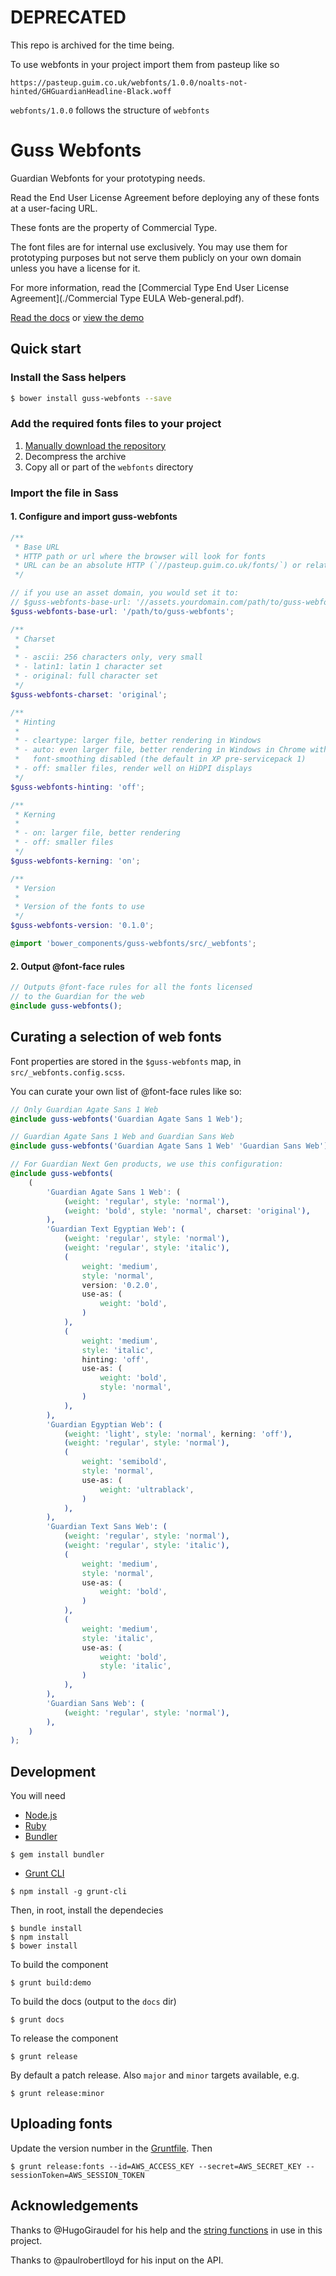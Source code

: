 # DEPRECATED

This repo is archived for the time being.

To use webfonts in your project import them from pasteup like so

```
https://pasteup.guim.co.uk/webfonts/1.0.0/noalts-not-hinted/GHGuardianHeadline-Black.woff
```

`webfonts/1.0.0` follows the structure of `webfonts`

# Guss Webfonts

Guardian Webfonts for your prototyping needs.

Read the End User License Agreement before deploying any of these fonts
at a user-facing URL.

These fonts are the property of Commercial Type.

The font files are for internal use exclusively. You may use them for
prototyping purposes but not serve them publicly on your own domain
unless you have a license for it.

For more information, read the [Commercial Type End User License Agreement](./Commercial Type EULA Web-general.pdf).

[Read the docs](http://guardian.github.io/guss-webfonts/docs/) or
[view the demo](http://guardian.github.io/guss-webfonts/demo/)

## Quick start

### Install the Sass helpers

```bash
$ bower install guss-webfonts --save
```

### Add the required fonts files to your project

1. [Manually download the repository](https://github.com/guardian/guss-webfonts/archive/master.zip)
2. Decompress the archive
3. Copy all or part of the `webfonts` directory

### Import the file in Sass

#### 1. Configure and import guss-webfonts

```scss
/**
 * Base URL
 * HTTP path or url where the browser will look for fonts
 * URL can be an absolute HTTP (`//pasteup.guim.co.uk/fonts/`) or relative (`../`)
 */

// if you use an asset domain, you would set it to:
// $guss-webfonts-base-url: '//assets.yourdomain.com/path/to/guss-webfonts';
$guss-webfonts-base-url: '/path/to/guss-webfonts';

/**
 * Charset
 *
 * - ascii: 256 characters only, very small
 * - latin1: latin 1 character set
 * - original: full character set
 */
$guss-webfonts-charset: 'original';

/**
 * Hinting
 *
 * - cleartype: larger file, better rendering in Windows
 * - auto: even larger file, better rendering in Windows in Chrome with
 *   font-smoothing disabled (the default in XP pre-servicepack 1)
 * - off: smaller files, render well on HiDPI displays
 */
$guss-webfonts-hinting: 'off';

/**
 * Kerning
 *
 * - on: larger file, better rendering
 * - off: smaller files
 */
$guss-webfonts-kerning: 'on';

/**
 * Version
 *
 * Version of the fonts to use
 */
$guss-webfonts-version: '0.1.0';

@import 'bower_components/guss-webfonts/src/_webfonts';
```

#### 2. Output @font-face rules

```scss
// Outputs @font-face rules for all the fonts licensed
// to the Guardian for the web
@include guss-webfonts();
```

## Curating a selection of web fonts

Font properties are stored in the `$guss-webfonts` map, in `src/_webfonts.config.scss`.

You can curate your own list of @font-face rules like so:

```scss
// Only Guardian Agate Sans 1 Web
@include guss-webfonts('Guardian Agate Sans 1 Web');

// Guardian Agate Sans 1 Web and Guardian Sans Web
@include guss-webfonts('Guardian Agate Sans 1 Web' 'Guardian Sans Web');

// For Guardian Next Gen products, we use this configuration:
@include guss-webfonts(
	(
		'Guardian Agate Sans 1 Web': (
			(weight: 'regular', style: 'normal'),
			(weight: 'bold', style: 'normal', charset: 'original'),
		),
		'Guardian Text Egyptian Web': (
			(weight: 'regular', style: 'normal'),
			(weight: 'regular', style: 'italic'),
			(
				weight: 'medium',
				style: 'normal',
				version: '0.2.0',
				use-as: (
					weight: 'bold',
				)
			),
			(
				weight: 'medium',
				style: 'italic',
				hinting: 'off',
				use-as: (
					weight: 'bold',
					style: 'normal',
				)
			),
		),
		'Guardian Egyptian Web': (
			(weight: 'light', style: 'normal', kerning: 'off'),
			(weight: 'regular', style: 'normal'),
			(
				weight: 'semibold',
				style: 'normal',
				use-as: (
					weight: 'ultrablack',
				)
			),
		),
		'Guardian Text Sans Web': (
			(weight: 'regular', style: 'normal'),
			(weight: 'regular', style: 'italic'),
			(
				weight: 'medium',
				style: 'normal',
				use-as: (
					weight: 'bold',
				)
			),
			(
				weight: 'medium',
				style: 'italic',
				use-as: (
					weight: 'bold',
					style: 'italic',
				)
			),
		),
		'Guardian Sans Web': (
			(weight: 'regular', style: 'normal'),
		),
	)
);
```

## Development

You will need

- [Node.js](http://nodejs.org/)
- [Ruby](https://www.ruby-lang.org/en/)
- [Bundler](http://bundler.io/)

```
$ gem install bundler
```

- [Grunt CLI](http://gruntjs.com/getting-started#installing-the-cli)

```
$ npm install -g grunt-cli
```

Then, in root, install the dependecies

```
$ bundle install
$ npm install
$ bower install
```

To build the component

```
$ grunt build:demo
```

To build the docs (output to the `docs` dir)

```
$ grunt docs
```

To release the component

```
$ grunt release
```

By default a patch release. Also `major` and `minor` targets available, e.g.

```
$ grunt release:minor
```

## Uploading fonts

Update the version number in the [Gruntfile](Gruntfile.js#L13). Then

```
$ grunt release:fonts --id=AWS_ACCESS_KEY --secret=AWS_SECRET_KEY --sessionToken=AWS_SESSION_TOKEN
```

## Acknowledgements

Thanks to @HugoGiraudel for his help and the [string functions][sassystrings]
in use in this project.

Thanks to @paulrobertlloyd for his input on the API.

[sassystrings]: https://github.com/HugoGiraudel/SassyStrings
